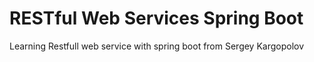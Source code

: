# RESTful Web Services Spring Boot 
 Learning Restfull web service with spring boot from Sergey Kargopolov
